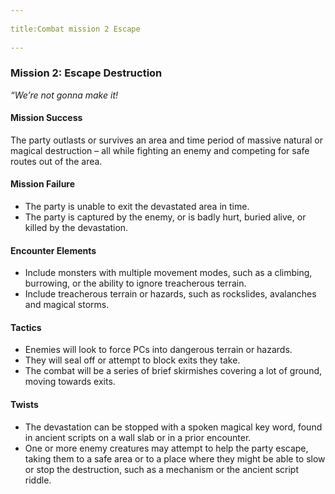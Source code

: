 --- 
title:Combat mission 2 Escape 
---
### Mission 2: Escape Destruction

_“We’re not gonna make it!_

#### Mission Success

The party outlasts or survives an area and time period of massive natural or magical destruction – all while fighting an enemy and competing for safe routes out of the area.

#### Mission Failure

-   The party is unable to exit the devastated area in time.
-   The party is captured by the enemy, or is badly hurt, buried alive, or killed by the devastation.

#### Encounter Elements

-   Include monsters with multiple movement modes, such as a climbing, burrowing, or the ability to ignore treacherous terrain.
-   Include treacherous terrain or hazards, such as rockslides, avalanches and magical storms.

#### Tactics

-   Enemies will look to force PCs into dangerous terrain or hazards.
-   They will seal off or attempt to block exits they take.
-   The combat will be a series of brief skirmishes covering a lot of ground, moving towards exits.

#### Twists

-   The devastation can be stopped with a spoken magical key word, found in ancient scripts on a wall slab or in a prior encounter.
-   One or more enemy creatures may attempt to help the party escape, taking them to a safe area or to a place where they might be able to slow or stop the destruction, such as a mechanism or the ancient script riddle.
